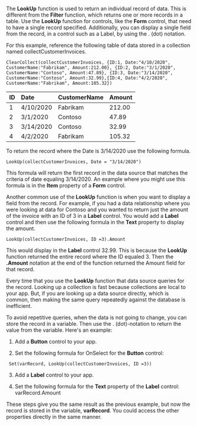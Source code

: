 The **LookUp** function is used to return an individual record of data.
This is different from the **Filter** function, which returns one or more
records in a table. Use the **LookUp** function for controls, like the
**Form** control, that need to have a single record specified. Additionally,
you can display a single field from the record, in a control such as a
Label, by using the . (dot) notation.

For this example, reference the following table of data stored in a
collection named collectCustomerInvoices.

```powerappsfl
ClearCollect(collectCustomerInvoices, {ID:1, Date:"4/10/2020", CustomerName:"Fabrikam", Amount:212.00}, {ID:2, Date:"3/1/2020", CustomerName:"Contoso", Amount:47.89}, {ID:3, Date:"3/14/2020", CustomerName:"Contoso", Amount:32.99},{ID:4, Date:"4/2/2020", CustomerName:"Fabrikam", Amount:105.32}) 
```

| ID                  | Date                 | CustomerName    | Amount          |
| :-------------------| :------------------- | :---------------| :---------------|
| 1                   | 4/10/2020            | Fabrikam        | 212.00          |
| 2                   | 3/1/2020             | Contoso         | 47.89           |
| 3                   | 3/14/2020            | Contoso         | 32.99           |
| 4                   | 4/2/2020             | Fabrikam        | 105.32          |

To return the record where the Date is 3/14/2020 use the following
formula.

```powerappsfl
LookUp(collectCustomerInvoices, Date = "3/14/2020")
```

This formula will return the first record in the data source that
matches the criteria of date equaling 3/14/2020. An example where you
might use this formula is in the **Item** property of a **Form** control.

Another common use of the **LookUp** function is when you want to
display a field from the record. For example, if you had a data
relationship where you were looking at data for Contoso and you wanted
to return just the amount of the invoice with an ID of 3 in a **Label**
control. You would add a **Label** control and then use the
following formula in the **Text** property to display the amount.

```powerappsfl
LookUp(collectCustomerInvoices, ID =3).Amount
```

This would display in the **Label** control 32.99. This is because the
**LookUp** function returned the entire record where the ID equaled 3. Then
the **.Amount** notation at the end of the function returned the Amount
field for that record.

Every time that you use the **LookUp** function that data source queries for the
record. Looking up a collection is fast because collections are
local to your app. But, if you are looking up a data source
directly, which is common, then making the same query repeatedly
against the database is inefficient.

To avoid repetitive queries, when the data is not going to change, you
can store the record in a variable. Then use the . (dot)-notation to return
the value from the variable. Here's an example:

1.  Add a **Button** control to your app.

2.  Set the following formula for OnSelect for the **Button** control:
   ```powerappsfl
    Set(varRecord, LookUp(collectCustomerInvoices, ID =3))
   ```

3.  Add a **Label** control to your app.

4.  Set the following formula for the **Text** property of the **Label**
    control: varRecord.Amount

These steps give you the same result as the previous example, but now
the record is stored in the variable, **varRecord**. You could access
the other properties directly in the same manner. 
